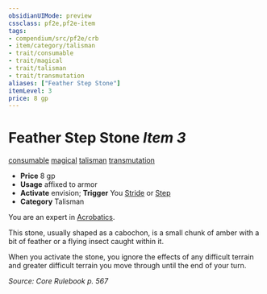 ```yaml
---
obsidianUIMode: preview
cssclass: pf2e,pf2e-item
tags:
- compendium/src/pf2e/crb
- item/category/talisman
- trait/consumable
- trait/magical
- trait/talisman
- trait/transmutation
aliases: ["Feather Step Stone"]
itemLevel: 3
price: 8 gp
---
```

# Feather Step Stone *Item 3*  
[consumable](../../../rules/traits/consumable.md)  [magical](../../../rules/traits/magical.md)  [talisman](../../../rules/traits/talisman.md)  [transmutation](../../../rules/traits/transmutation.md)  

- **Price** 8 gp
- **Usage** affixed to armor
- **Activate** envision; **Trigger** You [Stride](../../../rules/actions/stride.md) or [Step](../../../rules/actions/step.md)
- **Category** Talisman

You are an expert in [Acrobatics](../../skills.md#Acrobatics).

This stone, usually shaped as a cabochon, is a small chunk of amber with a bit of feather or a flying insect caught within it.

When you activate the stone, you ignore the effects of any difficult terrain and greater difficult terrain you move through until the end of your turn.

*Source: Core Rulebook p. 567*